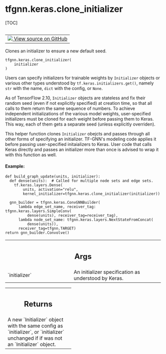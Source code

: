 <!-- lint-g3mark -->

# tfgnn.keras.clone_initializer

[TOC]

<!-- Insert buttons and diff -->

<table class="tfo-notebook-buttons tfo-api nocontent" align="left">
<td>
  <a target="_blank" href="https://github.com/tensorflow/gnn/tree/master/tensorflow_gnn/keras/initializers.py#L20-L67">
    <img src="https://www.tensorflow.org/images/GitHub-Mark-32px.png" />
    View source on GitHub
  </a>
</td>
</table>

Clones an initializer to ensure a new default seed.

<pre class="devsite-click-to-copy prettyprint lang-py tfo-signature-link">
<code>tfgnn.keras.clone_initializer(
    initializer
)
</code></pre>

<!-- Placeholder for "Used in" -->

Users can specify initializers for trainable weights by `Initializer` objects or
various other types understood by `tf.keras.initializers.get()`, namely `str`
with the name, `dict` with the config, or `None`.

As of TensorFlow 2.10, `Initializer` objects are stateless and fix their random
seed (even if not explicitly specified) at creation time, so that all calls to
them return the same sequence of numbers. To achieve independent initializations
of the various model weights, user-specified initializers must be cloned for
each weight before passing them to Keras. This way, each of them gets a separate
seed (unless explicitly overriden).

This helper function clones `Initializer` obejcts and passes through all other
forms of specifying an initializer. TF-GNN's modeling code applies it before
passing user-specified initaializers to Keras. User code that calls Keras
directly and passes an initializer more than once is advised to wrap it with
this function as well.

#### Example:

    def build_graph_update(units, initializer):
      def dense(units):  # Called for multiple node sets and edge sets.
        tf.keras.layers.Dense(
            units, activation="relu",
            kernel_initializer=tfgnn.keras.clone_initializer(initializer))

      gnn_builder = tfgnn.keras.ConvGNNBuilder(
          lambda edge_set_name, receiver_tag: tfgnn.keras.layers.SimpleConv(
              dense(units), receiver_tag=receiver_tag),
          lambda node_set_name: tfgnn.keras.layers.NextStateFromConcat(
              dense(units)),
          receiver_tag=tfgnn.TARGET)
    return gnn_builder.Convolve()

<!-- Tabular view -->

 <table class="responsive fixed orange">
<colgroup><col width="214px"><col></colgroup>
<tr><th colspan="2"><h2 class="add-link">Args</h2></th></tr>

<tr>
<td>
`initializer`<a id="initializer"></a>
</td>
<td>
An initializer specification as understood by Keras.
</td>
</tr>
</table>

<!-- Tabular view -->

 <table class="responsive fixed orange">
<colgroup><col width="214px"><col></colgroup>
<tr><th colspan="2"><h2 class="add-link">Returns</h2></th></tr>
<tr class="alt">
<td colspan="2">
A new `Initializer` object with the same config as `initializer`,
or `initializer` unchanged if if was not an `Initializer` object.
</td>
</tr>

</table>
